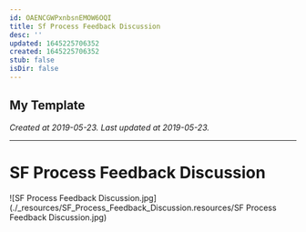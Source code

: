 ```yaml
---
id: OAENCGWPxnbsnEMOW6OQI
title: Sf Process Feedback Discussion
desc: ''
updated: 1645225706352
created: 1645225706352
stub: false
isDir: false
---
```

My Template
---

_Created at 2019-05-23._
_Last updated at 2019-05-23._




---

# SF Process Feedback Discussion


![SF Process Feedback Discussion.jpg](./_resources/SF_Process_Feedback_Discussion.resources/SF Process Feedback Discussion.jpg)

